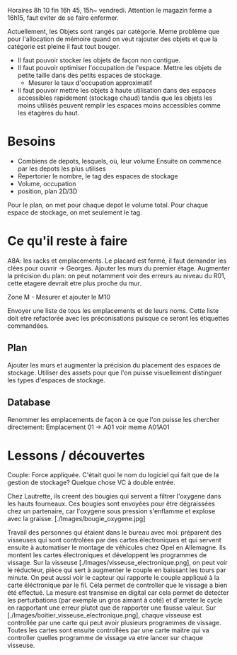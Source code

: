 Horaires 8h 10 fin 16h 45, 15h~ vendredi. Attention le magazin ferme a 16h15, faut eviter de se faire enfermer.

Actuellement, les Objets sont rangés par catégorie. Meme problème que pour l'allocation de mémoire quand on veut rajouter des objets et que la catégorie est pleine il faut tout bouger.
- Il faut pouvoir stocker les objets de façon non contigue.
- Il faut pouvoir optimiser l'occupation de l'espace. Mettre les objets de petite taille dans des petits espaces de stockage.
    + Mesurer le taux d'occupation approximatif
- Il faut pouvoir mettre les objets à haute utilisation dans des espaces accessibles rapidement (stockage chaud) tandis que les objets les moins utilisés peuvent remplir les espaces moins accessibles comme les étagères du haut.

# Besoins

- Combiens de depots, lesquels, où, leur volume
Ensuite on commence par les depots les plus utilises
- Repertorier le nombre, le tag des espaces de stockage
- Volume, occupation
- position, plan 2D/3D

Pour le plan, on met pour chaque depot le volume total. Pour chaque espace de stockage, on met seulement le tag.

# Ce qu'il reste à faire

A8A: les racks et emplacements. Le placard est fermé, il faut demander les clées pour ouvrir -> Georges.
Ajouter les murs du premier étage.
Augmenter la précision du plan: on peut notamment voir des erreurs au niveau du R01, cette etagere devrait etre plus proche du mur.

Zone M - Mesurer et ajouter le M10

Envoyer une liste de tous les emplacements et de leurs noms. Cette liste doit etre refactorée avec les préconisations puisque ce seront les étiquettes commandées.

## Plan

Ajouter les murs et augmenter la précision du placement des espaces de stockage.
Utiliser des assets pour que l'on puisse visuellement distinguer les types d'espaces de stockage.

## Database

Renommer les emplacements de façon à ce que l'on puisse les chercher directement: Emplacement 01 -> A01 voir meme A01A01

# Lessons / découvertes

Couple: Force appliquée.
C'était quoi le nom du logiciel qui fait que de la gestion de stockage? Quelque chose VC à double entrée.

Chez Lautrette, ils creent des bougies qui servent a filtrer l'oxygene dans les hauts fourneaux. Ces bougies sont envoyées pour être dégraissées chez un partenaire, car l'oxygene sous pression s'enflamme et explose avec la graisse. [./Images/bougie_oxygene.jpg]

Travail des personnes qui étaient dans le bureau avec moi: préparent des visseuses qui sont controlées par des cartes électroniques et qui servent ensuite à automatiser le montage de véhicules chez Opel en Allemagne. Ils montent les cartes électroniques et développent les programmes de vissage.
Sur la visseuse [./Images/visseuse_electronique.png], on peut voir le réducteur, pièce qui sert à augmenter le couple en baissant les tours par minute. On peut aussi voir le capteur qui rapporte le couple appliqué à la carte éléctronique par le fil. Cela permet de controller que le vissage a bien été effectué. La mesure est transmise en digital car cela permet de detecter les perturbations (par exemple un gros aimant à coté) et d'arreter le cycle en rapportant une erreur plutot que de rapporter une fausse valeur.
Sur [./Images/boitier_visseuse_electronique.png], chaque visseuse est controllée par une carte qui peut avoir plusieurs programmes de vissage. Toutes les cartes sont ensuite controllées par une carte maitre qui va controller quelles programme de vissage va etre lancer sur chaque visseuse.
